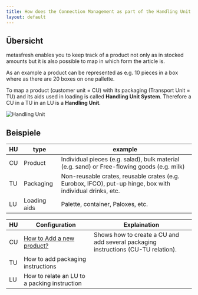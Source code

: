 ```yaml
---
title: How does the Connection Management as part of the Handling Unit System work?
layout: default
---
```

## Übersicht

metasfresh enables you to keep track of a product not only as in stocked amounts but it is also possible to map in which form the article is.

As an example a product can be represented as e.g. 10 pieces in a box where as there are 20 boxes on one pallette.

To map a product (customer unit = CU) with its packaging (Transport Unit = TU) and its aids used in loading is called **Handling Unit System**.
Therefore a CU in a TU in an LU is a **Handling Unit**.

![Handling Unit](../images/en_drawing_Handling_Unit_System.png)

## Beispiele
HU|type|example
---|---|---
CU|Product|Individual pieces (e.g. salad), bulk material (e.g. sand) or Free-flowing goods (e.g. milk)
TU|Packaging|Non-reusable crates, reusable crates (e.g. Eurobox, IFCO), put-up hinge, box with individual drinks, etc.
LU|Loading aids|Palette, container, Paloxes, etc.

HU|Configuration|Explaination
---|---|---
CU|[How to Add a new product?](How_to_Add_a_new_Product)|Shows how to create a CU and add several packaging instructions (CU-TU relation).
TU|How to add packaging instructions
LU|How to relate an LU to a packing instruction
